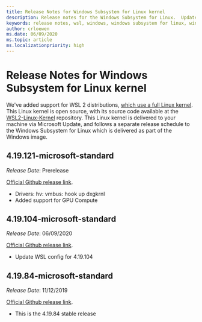 ```yaml
---
title: Release Notes for Windows Subsystem for Linux kernel
description: Release notes for the Windows Subsystem for Linux.  Updated monthly.
keywords: release notes, wsl, windows, windows subsystem for linux, windowssubsystem, ubuntu, kernel
author: crloewen
ms.date: 06/09/2020
ms.topic: article
ms.localizationpriority: high
---
```


# Release Notes for Windows Subsystem for Linux kernel

We've added support for WSL 2 distributions, [which use a full Linux kernel](https://devblogs.microsoft.com/commandline/shipping-a-linux-kernel-with-windows/). This Linux kernel is open source, with its source code available at the [WSL2-Linux-Kernel](https://github.com/microsoft/WSL2-Linux-Kernel) repository. This Linux kernel is delivered to your machine via Microsoft Update, and follows a separate release schedule to the Windows Subsystem for Linux which is delivered as part of the Windows image.

## 4.19.121-microsoft-standard
*Release Date*: Prerelease

[Official Github release link](https://github.com/microsoft/WSL2-Linux-Kernel/releases/tag/4.19.104-microsoft-standard).

* Drivers: hv: vmbus: hook up dxgkrnl
* Added support for GPU Compute

## 4.19.104-microsoft-standard
*Release Date*: 06/09/2020 

[Official Github release link](https://github.com/microsoft/WSL2-Linux-Kernel/releases/tag/4.19.104-microsoft-standard).

* Update WSL config for 4.19.104

## 4.19.84-microsoft-standard
*Release Date*: 11/12/2019 

[Official Github release link](https://github.com/microsoft/WSL2-Linux-Kernel/releases/tag/4.19.84-microsoft-standard).

* This is the 4.19.84 stable release

